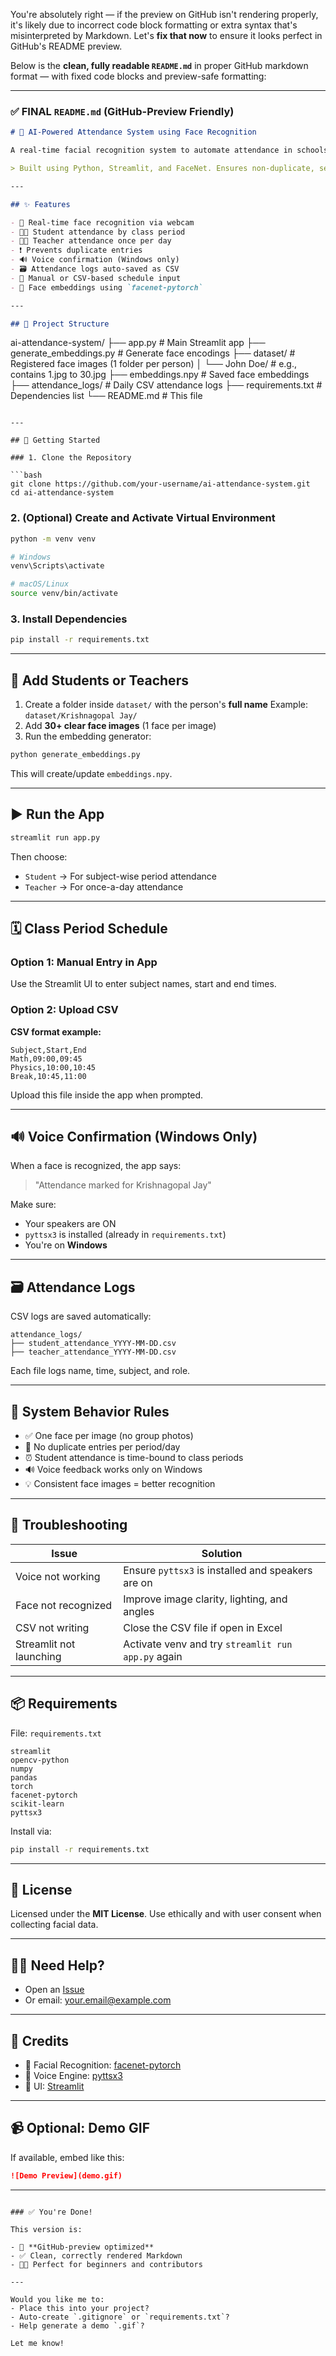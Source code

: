 You're absolutely right — if the preview on GitHub isn't rendering properly, it's likely due to incorrect code block formatting or extra syntax that's misinterpreted by Markdown. Let's **fix that now** to ensure it looks perfect in GitHub's README preview.

Below is the **clean, fully readable `README.md`** in proper GitHub markdown format — with fixed code blocks and preview-safe formatting:

---

### ✅ FINAL `README.md` (GitHub-Preview Friendly)

```markdown
# 🧠 AI-Powered Attendance System using Face Recognition

A real-time facial recognition system to automate attendance in schools, colleges, or offices. Supports both **students (per class period)** and **teachers (once per day)**. Includes **voice confirmation (Windows)** and **CSV attendance logs**.

> Built using Python, Streamlit, and FaceNet. Ensures non-duplicate, secure, and organized attendance.

---

## ✨ Features

- 📸 Real-time face recognition via webcam
- 🧑‍🎓 Student attendance by class period
- 👨‍🏫 Teacher attendance once per day
- ❗ Prevents duplicate entries
- 🔊 Voice confirmation (Windows only)
- 🗃 Attendance logs auto-saved as CSV
- 📅 Manual or CSV-based schedule input
- 🧠 Face embeddings using `facenet-pytorch`

---

## 📂 Project Structure

```

ai-attendance-system/
├── app.py                  # Main Streamlit app
├── generate\_embeddings.py  # Generate face encodings
├── dataset/                # Registered face images (1 folder per person)
│   └── John Doe/           # e.g., contains 1.jpg to 30.jpg
├── embeddings.npy          # Saved face embeddings
├── attendance\_logs/        # Daily CSV attendance logs
├── requirements.txt        # Dependencies list
└── README.md               # This file

````

---

## 🚀 Getting Started

### 1. Clone the Repository

```bash
git clone https://github.com/your-username/ai-attendance-system.git
cd ai-attendance-system
````

### 2. (Optional) Create and Activate Virtual Environment

```bash
python -m venv venv

# Windows
venv\Scripts\activate

# macOS/Linux
source venv/bin/activate
```

### 3. Install Dependencies

```bash
pip install -r requirements.txt
```

---

## 👤 Add Students or Teachers

1. Create a folder inside `dataset/` with the person's **full name**
   Example: `dataset/Krishnagopal Jay/`
2. Add **30+ clear face images** (1 face per image)
3. Run the embedding generator:

```bash
python generate_embeddings.py
```

This will create/update `embeddings.npy`.

---

## ▶️ Run the App

```bash
streamlit run app.py
```

Then choose:

* `Student` → For subject-wise period attendance
* `Teacher` → For once-a-day attendance

---

## 🗓 Class Period Schedule

### Option 1: Manual Entry in App

Use the Streamlit UI to enter subject names, start and end times.

### Option 2: Upload CSV

**CSV format example:**

```csv
Subject,Start,End
Math,09:00,09:45
Physics,10:00,10:45
Break,10:45,11:00
```

Upload this file inside the app when prompted.

---

## 🔊 Voice Confirmation (Windows Only)

When a face is recognized, the app says:

> "Attendance marked for Krishnagopal Jay"

Make sure:

* Your speakers are ON
* `pyttsx3` is installed (already in `requirements.txt`)
* You're on **Windows**

---

## 🗃 Attendance Logs

CSV logs are saved automatically:

```
attendance_logs/
├── student_attendance_YYYY-MM-DD.csv
├── teacher_attendance_YYYY-MM-DD.csv
```

Each file logs name, time, subject, and role.

---

## 📌 System Behavior Rules

* ✅ One face per image (no group photos)
* 🔁 No duplicate entries per period/day
* ⏰ Student attendance is time-bound to class periods
* 🔊 Voice feedback works only on Windows
* 💡 Consistent face images = better recognition

---

## 🧰 Troubleshooting

| Issue                   | Solution                                           |
| ----------------------- | -------------------------------------------------- |
| Voice not working       | Ensure `pyttsx3` is installed and speakers are on  |
| Face not recognized     | Improve image clarity, lighting, and angles        |
| CSV not writing         | Close the CSV file if open in Excel                |
| Streamlit not launching | Activate venv and try `streamlit run app.py` again |

---

## 📦 Requirements

File: `requirements.txt`

```
streamlit
opencv-python
numpy
pandas
torch
facenet-pytorch
scikit-learn
pyttsx3
```

Install via:

```bash
pip install -r requirements.txt
```

---

## 📜 License

Licensed under the **MIT License**.
Use ethically and with user consent when collecting facial data.

---

## 🙋‍♂️ Need Help?

* Open an [Issue](https://github.com/your-username/ai-attendance-system/issues)
* Or email: [your.email@example.com](mailto:your.email@example.com)

---

## 🙌 Credits

* 👤 Facial Recognition: [facenet-pytorch](https://github.com/timesler/facenet-pytorch)
* 🧠 Voice Engine: [pyttsx3](https://pypi.org/project/pyttsx3/)
* 📱 UI: [Streamlit](https://streamlit.io)

---

## 📹 Optional: Demo GIF

If available, embed like this:

```markdown
![Demo Preview](demo.gif)
```

---

```

### ✅ You're Done!

This version is:

- 📄 **GitHub-preview optimized**
- ✅ Clean, correctly rendered Markdown
- 👨‍🎓 Perfect for beginners and contributors

---

Would you like me to:
- Place this into your project?
- Auto-create `.gitignore` or `requirements.txt`?
- Help generate a demo `.gif`?

Let me know!
```
